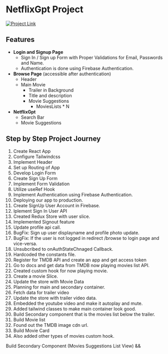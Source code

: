 # NetflixGpt Project

[![Project Link](https://img.shields.io/badge/Project%20Link-NetflixGpt-brightgreen)](https://netflixgpt.netlify.app/)

## Features
- **Login and Signup Page**
    - Sign In / Sign up Form with Proper Validations for Email, Passwords and Name.
    - Authentication is done using Firebase Authentication.
- **Browse Page** (accessible after authentication)
    - Header
    - Main Movie
        - Trailer in Background
        - Title and description
        - Movie Suggestions
            - MoviesLists * N
- **NetflixGpt**
    - Search Bar
    - Movie Suggestions

## Step by Step Project Journey
1. Create React App
2. Configure Tailwindcss
3. Implement Header
4. Set up Routing of App
5. Develop Login Form
6. Create Sign Up Form
7. Implement Form Validation
8. Utilize useRef Hook
9. Implement Authentication using Firebase Authentication.
10. Deploying our app to production.
11. Create SignUp User Account in Firebase.
12. Iplement Sign In User API 
13. Created Redux Store with user slice.
14. Implemented Signout feature
15. Update profile api call.
16. BugFix: Sign up user displayname and profile photo update.
17. BugFix: If the user is not logged in redirect /browse to login page and vice-versa.
18. Unsubcribed to onAuthStateChnaged Callback.
19. Hardcoded the constants file.
20. Register for TMDB API and create an app and get access token 
21. Go to docs and get data from TMDB now playing movies list API.
22. Created custom hook for now playing movie.
23. Create a movie Slice.
24. Update the store with Movie Data 
25. Planning for main and secondary container.
26. Fetch data for trailer video 
27. Update the store with trailer video data.
28. Embedded the youtube video and make it autoplay and mute.
29. Added tailwind classes to make main container look good.
30. Build Secondary component that is the movies list below the trailer.
31. Build Movie list 
32. Found out the TMDB image cdn url.
33. Build Movie Card 
34. Also added other types of movies custom hook. 


Build Secondary Component (Movies Suggestions List View) && 


